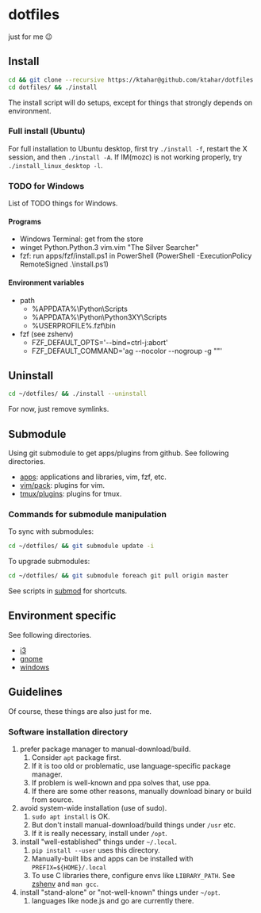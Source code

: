 # dotfiles
just for me 😉

## Install

```bash
cd && git clone --recursive https://ktahar@github.com/ktahar/dotfiles
cd dotfiles/ && ./install
```

The install script will do setups,
except for things that strongly depends on environment.

### Full install (Ubuntu)
For full installation to Ubuntu desktop,
first try `./install -f`, restart the X session, and then `./install -A`.
If IM(mozc) is not working properly, try `./install_linux_desktop -l`.

### TODO for Windows
List of TODO things for Windows.

#### Programs
- Windows Terminal: get from the store
- winget Python.Python.3 vim.vim "The Silver Searcher"
- fzf: run apps/fzf/install.ps1 in PowerShell (PowerShell -ExecutionPolicy RemoteSigned .\install.ps1)

#### Environment variables
- path
    - %APPDATA%\Python\Scripts
    - %APPDATA%\Python\Python3XY\Scripts
    - %USERPROFILE%\.fzf\bin
- fzf (see zshenv)
    - FZF_DEFAULT_OPTS='--bind=ctrl-j:abort'
    - FZF_DEFAULT_COMMAND='ag --nocolor --nogroup -g ""'

## Uninstall

```bash
cd ~/dotfiles/ && ./install --uninstall
```

For now, just remove symlinks.

## Submodule
Using git submodule to get apps/plugins from github.
See following directories.

* [apps](apps): applications and libraries, vim, fzf, etc.
* [vim/pack](vim/pack): plugins for vim.
* [tmux/plugins](tmux/plugins): plugins for tmux.

### Commands for submodule manipulation
To sync with submodules:

```bash
cd ~/dotfiles/ && git submodule update -i
```

To upgrade submodules:

```bash
cd ~/dotfiles/ && git submodule foreach git pull origin master
```

See scripts in [submod](submod) for shortcuts.

## Environment specific
See following directories.

* [i3](i3)
* [gnome](gnome)
* [windows](windows)

## Guidelines
Of course, these things are also just for me.

### Software installation directory
1. prefer package manager to manual-download/build.
    1. Consider `apt` package first.
    1. If it is too old or problematic, use language-specific package manager.
    1. If problem is well-known and ppa solves that, use ppa.
    1. If there are some other reasons,
    manually download binary or build from source.
1. avoid system-wide installation (use of sudo).
    1. `sudo apt install` is OK.
    1. But don't install manual-download/build things under `/usr` etc.
    1. If it is really necessary, install under `/opt`.
1. install "well-established" things under `~/.local`.
    1. `pip install --user` uses this directory.
    1. Manually-built libs and apps can be installed with `PREFIX=${HOME}/.local`
    1. To use C libraries there, configure envs like `LIBRARY_PATH`.
    See [zshenv](zshenv) and `man gcc`.
1. install "stand-alone" or "not-well-known" things under `~/opt`.
    1. languages like node.js and go are currently there.
